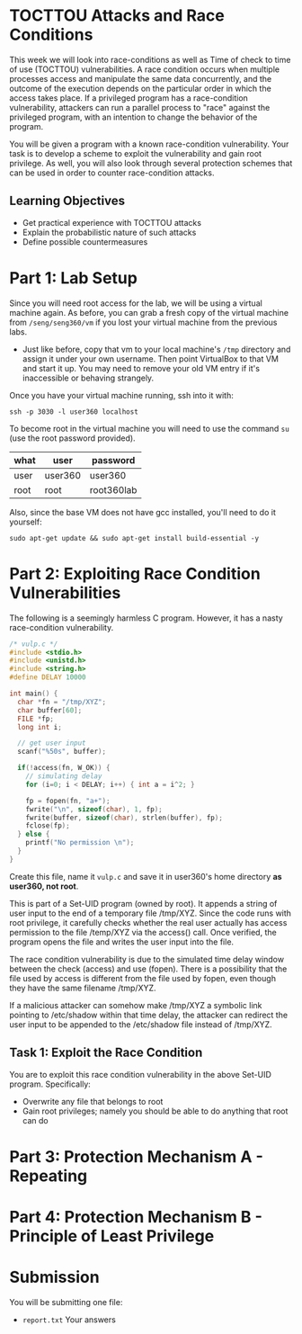 # TOCTTOU Attacks and Race Conditions #

This week we will look into race-conditions as well as Time of check to time of use (TOCTTOU) vulnerabilities. A race condition occurs when multiple processes access and manipulate the same data concurrently, and the outcome of the execution depends on the particular order in which the access takes place. If a privileged program has a race-condition vulnerability, attackers can run a parallel process to "race" against the privileged program, with an intention to change the behavior of the program.

You will be given a program with a known race-condition vulnerability. Your task is to develop a scheme to exploit the vulnerability and gain root privilege. As well, you will also look through several protection schemes that can be used in order to counter race-condition attacks.

## Learning Objectives ##

- Get practical experience with TOCTTOU attacks
- Explain the probabilistic nature of such attacks
- Define possible countermeasures

# Part 1: Lab Setup #

Since you will need root access for the lab, we will be using a virtual machine again. As before, you can grab a fresh copy of the virtual machine from `/seng/seng360/vm` if you lost your virtual machine from the previous labs.

- Just like before, copy that vm to your local machine's `/tmp` directory and assign it under your own username. Then point VirtualBox to that VM and start it up. You may need to remove your old VM entry if it's inaccessible or behaving strangely.

Once you have your virtual machine running, ssh into it with:

	ssh -p 3030 -l user360 localhost

To become root in the virtual machine you will need to use the command `su` (use the root password provided).

| what | user    | password   |
|------|---------|------------|
| user | user360 | user360    |
| root | root    | root360lab |

Also, since the base VM does not have gcc installed, you'll need to do it yourself:

	sudo apt-get update && sudo apt-get install build-essential -y

# Part 2: Exploiting Race Condition Vulnerabilities #

The following is a seemingly harmless C program. However, it has a nasty race-condition vulnerability.

``` c
/* vulp.c */
#include <stdio.h>
#include <unistd.h>
#include <string.h>
#define DELAY 10000

int main() {
  char *fn = "/tmp/XYZ";
  char buffer[60];
  FILE *fp;
  long int i;

  // get user input
  scanf("%50s", buffer);

  if(!access(fn, W_OK)) {
    // simulating delay
	for (i=0; i < DELAY; i++) { int a = i^2; }

    fp = fopen(fn, "a+");
    fwrite("\n", sizeof(char), 1, fp);
    fwrite(buffer, sizeof(char), strlen(buffer), fp);
    fclose(fp);
  } else {
    printf("No permission \n");
  }
}
```

Create this file, name it `vulp.c` and save it in user360's home directory **as user360, not root**.

This is part of a Set-UID program (owned by root). It appends a string of user input to the end of a temporary file /tmp/XYZ. Since the code runs with root privilege, it carefully checks whether the real user actually has access permission to the file /temp/XYZ via the access() call. Once verified, the program opens the file and writes the user input into the file.

The race condition vulnerability is due to the simulated time delay window between the check (access) and use (fopen). There is a possibility that the file used by access is different from the file used by fopen, even though they have the same filename /tmp/XYZ.

If a malicious attacker can somehow make /tmp/XYZ a symbolic link pointing to /etc/shadow within that time delay, the attacker can redirect the user input to be appended to the /etc/shadow file instead of /tmp/XYZ.

## Task 1: Exploit the Race Condition ##

You are to exploit this race condition vulnerability in the above Set-UID program. Specifically:

- Overwrite any file that belongs to root
- Gain root privileges; namely you should be able to do anything that root can do

# Part 3: Protection Mechanism A - Repeating #

# Part 4: Protection Mechanism B - Principle of Least Privilege #

# Submission #

You will be submitting one file:

- `report.txt` Your answers
